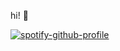 hi! 🍵

[![spotify-github-profile](https://spotify-github-profile.vercel.app/api/view?uid=jilliangmeehan&cover_image=true&theme=natemoo-re&show_offline=false&background_color=121212&interchange=false&bar_color=9997bf&bar_color_cover=false)](https://spotify-github-profile.vercel.app/api/view?uid=jilliangmeehan&redirect=true)
